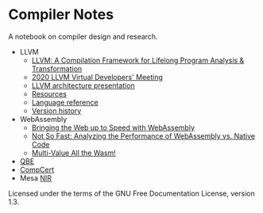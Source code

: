 # Compiler Notes

A notebook on compiler design and research.

- LLVM
  - [LLVM: A Compilation Framework for Lifelong Program Analysis & Transformation](llvm/cgo04_lattner.md)
  - [2020 LLVM Virtual Developers' Meeting](llvm/devmtg_2020-10)
  - [LLVM architecture presentation](llvm/presentation_outline.md)
  - [Resources](llvm/presentation_resources.md)
  - [Language reference](llvm/langref.md)
  - [Version history](llvm/version_history.md)
- WebAssembly
  - [Bringing the Web up to Speed with WebAssembly](webassembly/pldi17_haas.md)
  - [Not So Fast: Analyzing the Performance of WebAssembly vs. Native Code](webassembly/atc19_jangda.md)
  - [Multi-Value All the Wasm!](webassembly/multi_value.md)
- [QBE](qbe.md)
- [CompCert](compcert.md)
- Mesa [NIR](mesa_nir.md)

Licensed under the terms of the GNU Free Documentation License, version 1.3.

